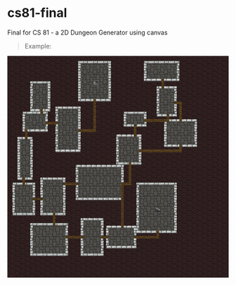 # cs81-final
Final for CS 81 - a 2D Dungeon Generator using canvas

>Example:

![example](dungeon-map.png)
